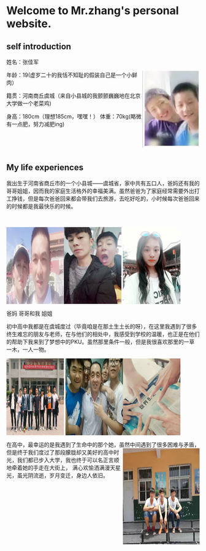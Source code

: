 <h1><b>Welcome to Mr.zhang's personal website.</b></h1>
<h2>self introduction</h2>
<p>姓名：张佳军</p><p><img src="1.jpeg" width="150" height="200" align="right" /></p>
 <p>   年龄：19(虚岁二十的我恬不知耻的假装自己是一个小鲜肉）</p>
  <p>  籍贯：河南商丘虞城（来自小县城的我颤颤巍巍地在北京大学做一个老菜鸡)</p>
   <p>身高：180cm（理想185cm，嘿嘿！）  体重：70kg(略微有一点肥，努力减肥ing)</p>
   <p></p><br>
<p><p/><br>
<h2>My life experiences</h2>

<p>我出生于河南省商丘市的一个小县城——虞城省，家中共有五口人，爸妈还有我的哥哥姐姐，因而我的家庭生活格外的幸福美满。虽然爸爸为了家庭经常需要外出打工挣钱，但是每次爸爸回来都会带我们去旅游，去吃好吃的，小时候每次爸爸回来的时候都是我最快乐的时候。</p>
 <p></p><br>
 <p><img src="mmexport1601969362208.jpg" width="150" height="200" align="left"/> <img  src="1601969403598.jpeg" width="150" height="200" align="middle" /> <img src="1601969451342.jpeg" width="150" height="200" align="middle"/></p>
 <p>爸妈        哥哥和我      姐姐<p/>
<p>初中高中我都是在虞城度过（毕竟咱是在那土生土长的呀），在这里我遇到了很多终生难忘的朋友与老师，在与他们的相处中，我感受到学校的温暖，也正是在他们的帮助下我来到了梦想中的PKU。虽然那里条件一般，但是我很喜欢那里的一草一木，一人一物。</p>
<p> <img  src="6D0ADDE2FDA20FB27B6A905048711A28_0.jpg" width="150" height="200" align="middle" /> <img src="2.jpeg" width="150" height="200" align="middle"/><img  src="3.jpeg" width="150" height="200" align="middle" /></p>
<p>在高中，最幸运的是我遇到了生命中的那个她，虽然中间遇到了很多困难与矛盾，<img src="1601969482393.jpeg" width="200" height="250" align="right"/>
 但是终于我们度过了那段朦胧却又美好的高中时光，我们都已步入大学，我也终于可以名正言顺地牵着她的手走在大街上，
 满心欢愉洒满漫天星光，虽光阴流逝，岁月变迁，身边人依旧。</p>
 
